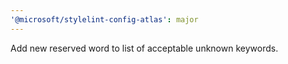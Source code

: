 ```yaml
---
'@microsoft/stylelint-config-atlas': major
---
```


Add new reserved word to list of acceptable unknown keywords.
